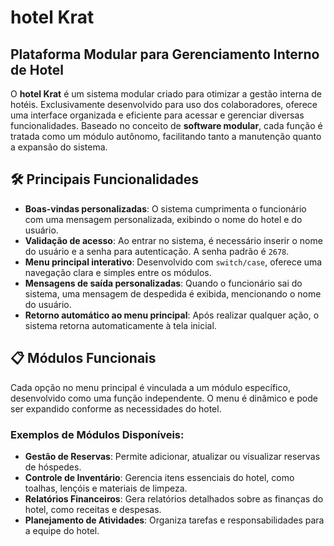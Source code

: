 # hotel Krat
## Plataforma Modular para Gerenciamento Interno de Hotel

O **hotel Krat** é um sistema modular criado para otimizar a gestão interna de hotéis. Exclusivamente desenvolvido para uso dos colaboradores, oferece uma interface organizada e eficiente para acessar e gerenciar diversas funcionalidades. Baseado no conceito de **software modular**, cada função é tratada como um módulo autônomo, facilitando tanto a manutenção quanto a expansão do sistema.

## 🛠️ Principais Funcionalidades

- **Boas-vindas personalizadas**: O sistema cumprimenta o funcionário com uma mensagem personalizada, exibindo o nome do hotel e do usuário.
- **Validação de acesso**: Ao entrar no sistema, é necessário inserir o nome do usuário e a senha para autenticação. A senha padrão é `2678`.
- **Menu principal interativo**: Desenvolvido com `switch/case`, oferece uma navegação clara e simples entre os módulos.
- **Mensagens de saída personalizadas**: Quando o funcionário sai do sistema, uma mensagem de despedida é exibida, mencionando o nome do usuário.
- **Retorno automático ao menu principal**: Após realizar qualquer ação, o sistema retorna automaticamente à tela inicial.

## 📋 Módulos Funcionais

Cada opção no menu principal é vinculada a um módulo específico, desenvolvido como uma função independente. O menu é dinâmico e pode ser expandido conforme as necessidades do hotel.

### Exemplos de Módulos Disponíveis:
- **Gestão de Reservas**: Permite adicionar, atualizar ou visualizar reservas de hóspedes.
- **Controle de Inventário**: Gerencia itens essenciais do hotel, como toalhas, lençóis e materiais de limpeza.
- **Relatórios Financeiros**: Gera relatórios detalhados sobre as finanças do hotel, como receitas e despesas.
- **Planejamento de Atividades**: Organiza tarefas e responsabilidades para a equipe do hotel.
